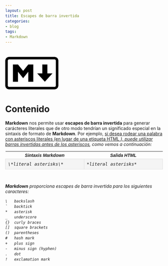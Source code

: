 ```yaml
---
layout: post
title: Escapes de barra invertida
categories:
- blog
tags:
- Markdown
---
```


<!-- Estilo CSS del post-->
<style>
table {
    font-family: arial, sans-serif;
    border-collapse: collapse;
    width: 100%;
}

td {
    border: 1px solid #dddddd;
    text-align: left;
    padding: 8px;
}

th {
    text-align: center;
    width: 33.3%;
}
tr:nth-child(even) {
    background-color: rgba(238, 238, 238, 0.57);
}
td:first-child {
    font-family: 'Inconsolata', monospace;
}

td:nth-child(2) {
   
    font-family: 'Inconsolata', monospace;
}

table h1 {
  font-size: 2em;
  font-weight: normal;
  color: #000;
}

h2 {
  font-size: 1.5em;
  font-weight: normal;
}

h3 {
  font-size: 1.17em;
  font-weight: normal;
}

h4 {
  font-size: 1.00em;
  font-weight: normal;
}

h5 {
  font-size: 0.83em;
  font-weight: normal;
}

h6 {
  font-size: 0.67em;
  font-weight: normal;
}

.f {
    font-family: 'Inconsolata', monospace;
    font-size: 0.67em;
    color: #333;
}
</style>

<!-- Imagen Markdown -->
# <img src="./../static/markdown.png" alt="Drawing" style="width: 170px;"/>

<!-- Contenido post -->
# Contenido
**Markdown** nos permite usar **escapes de barra invertida** para generar carácteres literales que de otro modo tendrían un significado especial en la sintaxis de formato de **Markdown**. Por ejemplo, <ins>si desea rodear una palabra con asteriscos literales (en lugar de una etiqueta HTML <em>), puede utilizar barras invertidas antes de los asteriscos</ins>, como vemos a continuación:

<table>
  <tr>
    <th>Sintaxis Markdown</th>
    <th>Salida HTML</th>
  </tr>
  <tr>
    <td>\*literal asterisks\*</td>
    <td>*literal asterisks*</td>
  </tr>
</table>

<br/>

**Markdown** proporciona escapes de barra invertida para los siguientes caracteres:

``` html
\   backslash
`   backtick
*   asterisk
_   underscore
{}  curly braces
[]  square brackets
()  parentheses
#   hash mark
+   plus sign
-   minus sign (hyphen)
.   dot
!   exclamation mark
```




